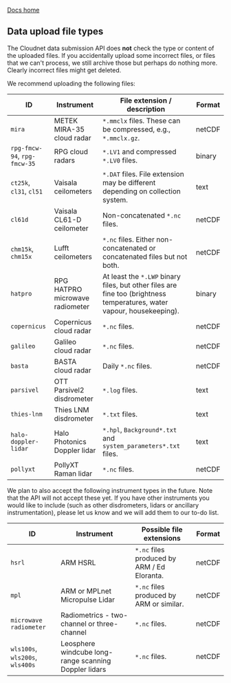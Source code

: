 [Docs home](https://docs.cloudnet.fmi.fi)

## Data upload file types

The Cloudnet data submission API does **not** check the type or content of the uploaded files. 
If you accidentally upload some incorrect files, or files that we can't process, 
we still archive those but perhaps do nothing more. Clearly incorrect files might 
get deleted.

We recommend uploading the following files:

|ID | Instrument  | File extension / description  | Format |
|---|-------------|--------------------------|-------------|
| `mira` | METEK MIRA-35 cloud radar | `*.mmclx` files. These can be compressed, e.g., `*.mmclx.gz`.| netCDF |
| `rpg-fmcw-94`, `rpg-fmcw-35` | RPG cloud radars | `*.LV1` and compressed `*.LV0` files. | binary |
| `ct25k`, `cl31`, `cl51` | Vaisala ceilometers | `*.DAT` files. File extension may be different depending on collection system.  | text |
| `cl61d` | Vaisala CL61-D ceilometer | Non-concatenated `*.nc` files.  | netCDF |
| `chm15k`, `chm15x` | Lufft ceilometers | `*.nc` files. Either non-concatenated or concatenated files but not both. | netCDF |
| `hatpro` | RPG HATPRO microwave radiometer | At least the `*.LWP` binary files, but other files are fine too (brightness temperatures, water vapour, housekeeping). | binary |
| `copernicus` | Copernicus cloud radar | `*.nc` files. | netCDF |
| `galileo` | Galileo cloud radar | `*.nc` files. | netCDF |
| `basta` | BASTA cloud radar | Daily `*.nc` files. | netCDF |
| `parsivel` | OTT Parsivel2 disdrometer | `*.log` files. | text |
| `thies-lnm` | Thies LNM disdrometer | `*.txt` files. | text |
| `halo-doppler-lidar` | Halo Photonics Doppler lidar | `*.hpl`, `Background*.txt` and `system_parameters*.txt` files. | text |
| `pollyxt` | PollyXT Raman lidar | `*.nc` files. | netCDF |

We plan to also accept the following instrument types in the future. Note that the API will not accept these yet. 
If you have other instruments you would like to include (such as other disdrometers, lidars or ancillary instrumentation), please 
let us know and we will add them to our to-do list.

|ID | Instrument | Possible file extensions | Format |
|---|-------------|--------------------|--------------
|`hsrl` | ARM HSRL | `*.nc` files produced by ARM / Ed Eloranta.| netCDF |
|`mpl` | ARM or MPLnet Micropulse Lidar | `*.nc` files produced by ARM or similar. | netCDF | 
|`microwave radiometer` | Radiometrics - two-channel or three-channel | `*.nc` files. | netCDF |
|`wls100s`, `wls200s`, `wls400s` |Leosphere windcube long-range scanning Doppler lidars | `*.nc` files. | netCDF |
